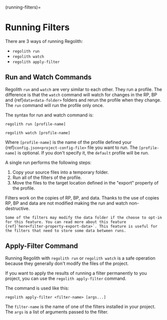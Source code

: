 (running-filters)=
# Running Filters

There are 3 ways of running Regolith:
- `regolith run`
- `regolith watch`
- `regolith apply-filter`

## Run and Watch Commands

Regolith `run` and `watch` are very similar to each other. They run a profile. The difference is that the `watch` command will watch for changes in the RP, BP and {ref}`data<data-folder>` folders and rerun the profile when they change. The `run` command will run the profile only once.

The syntax for run and watch command is:

```text
regolith run [profile-name]
```

```text
regolith watch [profile-name]
```

Where `[profile-name]` is the name of the profile defined your {ref}`config.json<project-config-file>` file you want to run. The `[profile-name]` is optional. If you don't specify it, the `default` profile will be run.

A single run performs the following steps:
1. Copy your source files into a temporary folder.
2. Run all of the filters of the profile.
3. Move the files to the target location defined in the "export" property of the profile.

Filters work on the copies of RP, BP, and data. Thanks to the use of copies RP, BP and data are not modified making the run and watch non-destructive.

```{warning}
Some of the filters may modify the data folder if the choose to opt-in for this feature. You can read more about this feature {ref}`here<filter-property-export-data>`. This feature is useful for the filters that need to store some data between runs.
```

## Apply-Filter Command

Running Regolith with `regolith run` or `regolith watch` is a safe operation because they generally don't modify the files of the project.

If you want to apply the results of running a filter permanently to you project, you can use the `regolith apply-filter` command.

The command is used like this:
```text
regolith apply-filter <filter-name> [args...]
```
The `filter-name` is the name of one of the filters installed in your project. The `args` is a list of arguments passed to the filter.
